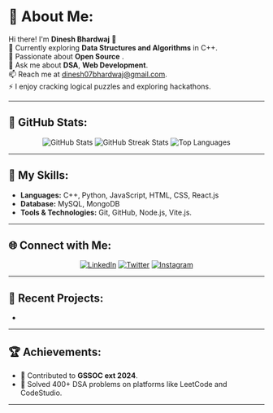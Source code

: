 # 💫 About Me:
Hi there! I'm **Dinesh Bhardwaj** 👋<br>
🔭 Currently exploring **Data Structures and Algorithms** in C++.<br>
🚀 Passionate about **Open Source** .<br>
💬 Ask me about **DSA**, **Web Development**.<br>
📫 Reach me at [dinesh07bhardwaj@gmail.com](mailto:dinesh07bhardwaj@gmail.com).<br>
⚡ I enjoy cracking logical puzzles and exploring hackathons.

---

## 🌟 GitHub Stats:
<p align="center">
  <img src="https://github-readme-stats.vercel.app/api?username=dinesh-bhardwaj&show_icons=true&theme=radical" alt="GitHub Stats" />
  <img src="https://github-readme-streak-stats.herokuapp.com/?user=dinesh-bhardwaj&theme=radical" alt="GitHub Streak Stats" />
  <img src="https://github-readme-stats.vercel.app/api/top-langs/?username=dinesh-bhardwaj&layout=compact&theme=radical" alt="Top Languages" />
</p>

---

## 🚀 My Skills:
- **Languages:** C++, Python, JavaScript, HTML, CSS,  React.js
- **Database:** MySQL, MongoDB
- **Tools & Technologies:** Git, GitHub, Node.js, Vite.js.

---

## 🌐 Connect with Me:
<p align="center">
  <a href="https://www.linkedin.com/in/dinesh-bhardwaj-6927492b2/" target="_blank"><img alt="LinkedIn" src="https://img.shields.io/badge/LinkedIn-Dinesh%20Bhardwaj-blue?style=flat-square&logo=linkedin"></a>
  <a href="https://twitter.com/learner_dinesh" target="_blank"><img alt="Twitter" src="https://img.shields.io/badge/Twitter-Dinesh_Bhardwaj-blue?style=flat-square&logo=twitter"></a>
  <a href="https://www.instagram.com/___the__max___/" target="_blank"><img alt="Instagram" src="https://img.shields.io/badge/Instagram-Dinesh%20Bhardwaj-red?style=flat-square&logo=instagram"></a>
</p>

---

## 🌱 Recent Projects:
- 
---

## 🏆 Achievements:
- 🥇 Contributed to **GSSOC ext 2024**.
- 🌟 Solved 400+ DSA problems on platforms like LeetCode and CodeStudio.


---

